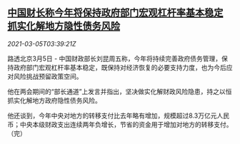 <!--1614918195000-->
[中国财长称今年将保持政府部门宏观杠杆率基本稳定 抓实化解地方隐性债务风险](https://cn.reuters.com/article/china-mof-liukun-local-debt-0305-idCNKCS2AX0A5)
------

<div><i>2021-03-05T03:39:21Z</i></div><p>路透北京3月5日 - 中国财政部长刘昆周五称，今年将持续完善政府债务管理，保持政府部门宏观杠杆率基本稳定，既保持对经济恢复的必要支持力度，也为今后应对风险挑战预留政策空间。</p><p>他在两会期间的“部长通道”上发言并指出，坚决做实化解财政风险隐患，持之以恒抓实化解地方政府隐性债务风险。</p><p>他还谈到，今年中央对地方的转移支付比去年略有增加，规模超过8.3万亿元人民币；中央本级财政支出连续两年负增长，节省的资金用于增加对地方的转移支付。（完）</p>
